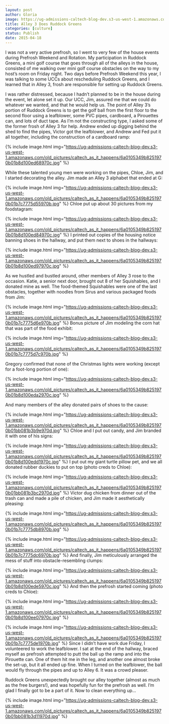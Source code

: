 ```yaml
---
layout: post
author: Gloria
image: https://ug-admissions-caltech-blog-dev.s3-us-west-1.amazonaws.com/old_pictures/caltech_as_it_happens/6a0105349b8251970b01b8d100ed60970c.jpg
title: Alley 3 Does Ruddock Greens
categories: [culture]
status: Publish
date: 2015-04-18
---
```


I was not a very active prefrosh, so I went to very few of the house events during Prefrosh Weekend and Rotation. My participation in Ruddock Greens, a mini golf course that goes through all of the alleys in the house, consisted of me walking over mini golf course obstacles on the way to my host’s room on Friday night. Two days before Prefrosh Weekend this year, I was talking to some UCCs about rescheduling Ruddock Greens, and I learned that in Alley 3, frosh are responsible for setting up Ruddock Greens. 

I was rather distressed, because I hadn’t planned to be in the house during the event, let alone set it up. Our UCC, Jim, assured me that we could do whatever we wanted, and that he would help us. The point of Alley 3’s portion of Ruddock Greens is to get the golf ball from the first floor to the second floor using a leafblower, some PVC pipes, cardboard, a Pirouettes can, and lots of duct tape. As I’m not the constructing type, I asked some of the former frosh of Alley 3 for help. Andrew ended up digging behind the shed to find the pipes, Victor got the leafblower, and Andrew and Fed put it all together, including the construction of a cardboard ramp:


{% include image.html img="https://ug-admissions-caltech-blog-dev.s3-us-west-1.amazonaws.com/old_pictures/caltech_as_it_happens/6a0105349b8251970b01b8d100ed68970c.jpg" %}

While these talented young men were working on the pipes, Chloe, Jim, and I started decorating the alley. Jim made an Alley 3 alphabet that ended at G:


{% include image.html img="https://ug-admissions-caltech-blog-dev.s3-us-west-1.amazonaws.com/old_pictures/caltech_as_it_happens/6a0105349b8251970b01b7c7775d55970b.jpg" %}
Chloe put up about 30 pictures from my foodstagram:


{% include image.html img="https://ug-admissions-caltech-blog-dev.s3-us-west-1.amazonaws.com/old_pictures/caltech_as_it_happens/6a0105349b8251970b01b8d100ed84970c.jpg" %}
I printed out copies of the housing notice banning shoes in the hallway, and put them next to shoes in the hallways:


{% include image.html img="https://ug-admissions-caltech-blog-dev.s3-us-west-1.amazonaws.com/old_pictures/caltech_as_it_happens/6a0105349b8251970b01b8d100ed97970c.jpg" %}

As we hustled and bustled around, other members of Alley 3 rose to the occasion. Katie, a senior next door, brought out 8 of her Squishables, and I donated mine as well. The food-themed Squishables were one of the last obstacles, together with noodles from Sirus and various packaged foods from Jim:


{% include image.html img="https://ug-admissions-caltech-blog-dev.s3-us-west-1.amazonaws.com/old_pictures/caltech_as_it_happens/6a0105349b8251970b01b7c7775d6e970b.jpg" %}
Bonus picture of Jim modeling the corn hat that was part of the food exhibit:


{% include image.html img="https://ug-admissions-caltech-blog-dev.s3-us-west-1.amazonaws.com/old_pictures/caltech_as_it_happens/6a0105349b8251970b01b7c7775d7c970b.jpg" %}

Gregory confirmed that none of the Christmas lights were working (except for a foot-long portion of one):


{% include image.html img="https://ug-admissions-caltech-blog-dev.s3-us-west-1.amazonaws.com/old_pictures/caltech_as_it_happens/6a0105349b8251970b01b8d100eda2970c.jpg" %}

And many members of the alley donated pairs of shoes to the cause:


{% include image.html img="https://ug-admissions-caltech-blog-dev.s3-us-west-1.amazonaws.com/old_pictures/caltech_as_it_happens/6a0105349b8251970b01bb081b3b9e970d.jpg" %}
Chloe and I put out candy, and Jim branded it with one of his signs:


{% include image.html img="https://ug-admissions-caltech-blog-dev.s3-us-west-1.amazonaws.com/old_pictures/caltech_as_it_happens/6a0105349b8251970b01b8d100edd1970c.jpg" %}
I put out my giant turtle pillow pet, and we all donated rubber duckies to put on top (photo creds to Chloe):


{% include image.html img="https://ug-admissions-caltech-blog-dev.s3-us-west-1.amazonaws.com/old_pictures/caltech_as_it_happens/6a0105349b8251970b01bb081b3bc2970d.jpg" %}
Victor dug chicken from dinner out of the trash can and made a pile of chicken, and Jim made it aesthetically pleasing:


{% include image.html img="https://ug-admissions-caltech-blog-dev.s3-us-west-1.amazonaws.com/old_pictures/caltech_as_it_happens/6a0105349b8251970b01b7c7775db8970b.jpg" %}

{% include image.html img="https://ug-admissions-caltech-blog-dev.s3-us-west-1.amazonaws.com/old_pictures/caltech_as_it_happens/6a0105349b8251970b01b7c7775dc6970b.jpg" %}
And finally, Jim meticulously arranged the mess of stuff into obstacle-resembling clumps:


{% include image.html img="https://ug-admissions-caltech-blog-dev.s3-us-west-1.amazonaws.com/old_pictures/caltech_as_it_happens/6a0105349b8251970b01b8d100ede5970c.jpg" %}
And then the prefrosh started coming (photo creds to Chloe):


{% include image.html img="https://ug-admissions-caltech-blog-dev.s3-us-west-1.amazonaws.com/old_pictures/caltech_as_it_happens/6a0105349b8251970b01b8d100ee07970c.jpg" %}

{% include image.html img="https://ug-admissions-caltech-blog-dev.s3-us-west-1.amazonaws.com/old_pictures/caltech_as_it_happens/6a0105349b8251970b01b7c7775de1970b.jpg" %}
Since I didn’t have work due Friday, I volunteered to work the leafblower. I sat at the end of the hallway, braced myself as prefrosh attempted to putt the ball up the ramp and into the Pirouette can. One of them hit me in the leg, and another one almost broke the set-up, but it all ended up fine. When I turned on the leafblower, the ball would fly through the pipes and up to Alley 6. It was a crowd pleaser.

Ruddock Greens unexpectedly brought our alley together (almost as much as the free burgers!), and was hopefully fun for the prefrosh as well. I’m glad I finally got to be a part of it. Now to clean everything up...


{% include image.html img="https://ug-admissions-caltech-blog-dev.s3-us-west-1.amazonaws.com/old_pictures/caltech_as_it_happens/6a0105349b8251970b01bb081b3d11970d.jpg" %}
